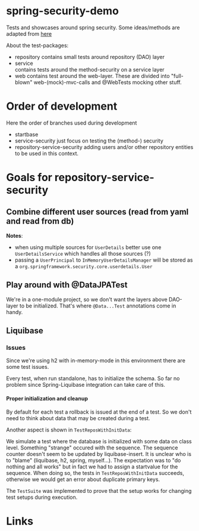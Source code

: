 # spring-security-demo
Tests and showcases around spring security. Some ideas/methods are adapted from [here][1]

About the test-packages:
- repository
  contains small tests around repository (DAO) layer
- service  
  contains tests around the method-security on a service layer
- web
  contains test around the web-layer. These are divided into "full-blown" web-(mock)-mvc-calls and @WebTests mocking other stuff.

# Order of development
Here the order of branches used during development
- startbase
- service-security
  just focus on testing the (method-) security 
- repository-service-security
  adding users and/or other repository entities to be used in this context.

# Goals for repository-service-security

## Combine different user sources (read from yaml and read from db)
**Notes**: 
- when using multiple sources for `UserDetails` better use one `UserDetailsService` which handles all those sources (?)
- passing a `UserPrincipal` to `InMemoryUserDetailsManager` will be stored as a `org.springframework.security.core.userdetails.User`

## Play around with @DataJPATest
We're in a one-module project, so we don't want the layers above DAO-layer to be initialized. That's where `@Data...Test` annotations come in handy. 

## Liquibase
### Issues
Since we're using h2 with in-memory-mode in this environment there are some test issues.

Every test, when run standalone, has to initialize the schema. So far no problem since Spring-Liquibase integration can take care of this. 

#### Proper initialization and cleanup

By default for each test a rollback is issued at the end of a test. So we don't need to think about data that may be created during a test.

Another aspect is shown in `TestReposWithInitData`: 

We simulate a test where the database is initialized with some data on class level. Something "strange" occured with the sequence. The sequence counter doesn't seem to be updated by liquibase-insert. It is unclear who is to "blame" (liquibase, h2, spring, myself...). The expectation was to "do nothing and all works" but in fact we had to assign a startvalue for the sequence. When doing so, the tests in `TestReposWithInitData` succeeds, otherwise we would get an error about duplicate primary keys.

The `TestSuite` was implemented to prove that the setup works for changing test setups during execution.

# Links
[1]: https://reflectoring.io/unit-testing-spring-boot/